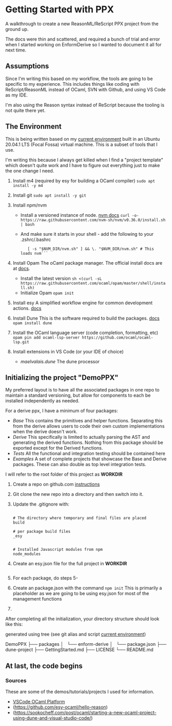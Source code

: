 # Getting Started with PPX

A walkthrough to create a new ReasonML/ReScript PPX project from the ground up.

The docs were thin and scattered, and required a bunch of trial and error when I started working on
EnformDerive so I wanted to document it all for next time.

## Assumptions

Since I'm writing this based on my workflow, the tools are going to be specific to my experience. This includes
things like coding with ReScript/ReasonML instead of OCaml, SVN with Github, and using VS Code as my IDE.

I'm also using the Reason syntax instead of ReScript because the tooling is not quite there yet.

## The Environment

This is being written based on my [current environment](https://github.com/LurkingFrog/dots) built in an Ubuntu
20.04.1 LTS (Focal Fossa) virtual machine. This is a subset of tools that I use.

I'm writing this because I always get killed when I find a "project template" which doesn't quite work and I
have to figure out everything just to make the one change I need.

1. Install m4 (required by esy for building a OCaml compiler) ```sudo apt install -y m4```
2. Install git
   ```sudo apt install -y git```
3. Install npm/nvm

   - Install a versioned instance of node. [nvm docs](https://github.com/nvm-sh/nvm#install--update-script)
     ```curl -o- https://raw.githubusercontent.com/nvm-sh/nvm/v0.36.0/install.sh | bash```
   - And make sure it starts in your shell - add the following to your .zshrc/.bashrc

     ```export NVM_DIR="$([ -z "${XDG_CONFIG_HOME-}" ] && printf %s "${HOME}/.nvm" || printf %s "${XDG_CONFIG_HOME}/nvm")"
        [ -s "$NVM_DIR/nvm.sh" ] && \. "$NVM_DIR/nvm.sh" # This loads nvm```

4. Install Opam
   The oCaml package manager. The official install docs are at [docs](https://opam.ocaml.org/doc/Install.html).

   - Install the latest version
     ```sh <(curl -sL https://raw.githubusercontent.com/ocaml/opam/master/shell/install.sh)```
   - Initialize Opam
     ```opam init```

5. Install esy
   A simplified workflow engine for common development actions. [docs](https://esy.sh/docs/)
6. Install Dune
   This is the software required to build the packages. [docs](https://dune.readthedocs.io/en/stable/index.html)
   ```opam install dune```
7. Install the OCaml language server (code completion, formatting, etc)
   ```opam pin add ocaml-lsp-server https://github.com/ocaml/ocaml-lsp.git```

8. Install extensions in VS Code (or your IDE of choice)
   - *maelvalais.dune* The dune processor

## Initializing the project "DemoPPX"

My preferred layout is to have all the associated packages in one repo to maintain a standard versioning, but
allow for components to each be installed independently as needed.

For a derive ppx, I have a minimum of four packages:

- *Base* This contains the primitives and helper functions. Separating this from the derive allows users to
  code their own custom implementations when the derive doesn't work.
- *Derive* This specifically is limited to actually parsing the AST and generating the derived functions.
  Nothing from this package should be exported except for the Derived functions.
- *Tests* All the functional and integration testing should be contained here
- *Examples* A set of complete projects that showcase the Base and Derive packages. These can also double as
  top level integration tests.

I will refer to the root folder of this project as **WORKDIR**

1. Create a repo on github.com [instructions](https://docs.github.com/en/free-pro-team@latest/github/getting-started-with-github/create-a-repo)
2. Git clone the new repo into a directory and then switch into it.
3. Update the .gitignore with:

   ```shell

   # The directory where temporary and final files are placed
   build

   # per package build files
   _esy


   # Installed Javascript modules from npm
   node_modules
   ```

4. Create an esy.json file for the full project in **WORKDIR**

   ```json

   ```

5. For each package, do steps 5-
6. Create an package.json with the command ```npm init```
   This is primarily a placeholder as we are going to be using esy.json for most of the management functions
7.

After completing all the initialization, your directory structure should look like this:

generated using tree (see git alias and script [current environment](https://github.com/LurkingFrog/dots/bin/tree.sh))

DemoPPX
├── packages
│   └── enform-derive
│       └── package.json
├── dune-project
├── GettingStarted.md
├── LICENSE
└── README.md

## At last, the code begins


### Sources

These are some of the demos/tutorials/projects I used for information.

- [VSCode OCaml Platform](https://github.com/ocamllabs/vscode-ocaml-platform)
- (https://github.com/esy-ocaml/hello-reason)
- (https://sookocheff.com/post/ocaml/starting-a-new-ocaml-project-using-dune-and-visual-studio-code/)

